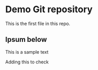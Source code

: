 # Demo Git repository

This is the first file in this repo.

## Ipsum below 

This is a sample text 

Adding this to check

